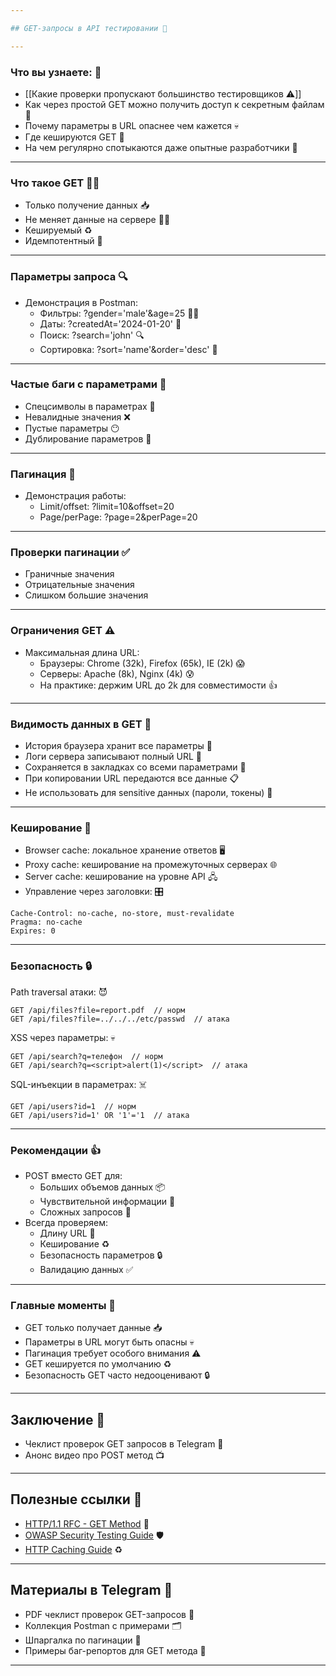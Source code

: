```yaml
---

## GET-запросы в API тестировании 🚀

--- 
```


### Что вы узнаете: 🤔

- [[Какие проверки пропускают большинство тестировщиков ⚠️]]
- Как через простой GET можно получить доступ к секретным файлам 🔐
- Почему параметры в URL опаснее чем кажется 💀
- Где кешируются GET 💾
- На чем регулярно спотыкаются даже опытные разработчики 🤕

---

### Что такое GET 🤷‍♂️

- Только получение данных 📥
- Не меняет данные на сервере 🙅‍♂️
- Кешируемый ♻️
- Идемпотентный 🔂

---

### Параметры запроса 🔍

- Демонстрация в Postman:
  - Фильтры: ?gender='male'&age=25 🕵️‍♂️
  - Даты: ?createdAt='2024-01-20' 📅
  - Поиск: ?search='john' 🔍
  - Сортировка: ?sort='name'&order='desc' 🔽

---

### Частые баги с параметрами 🐞

- Спецсимволы в параметрах 🤪
- Невалидные значения ❌ 
- Пустые параметры 😶
- Дублирование параметров 🤕

---

### Пагинация 📜

- Демонстрация работы:
  - Limit/offset: ?limit=10&offset=20
  - Page/perPage: ?page=2&perPage=20

--- 

### Проверки пагинации ✅

- Граничные значения
- Отрицательные значения  
- Слишком большие значения

---

### Ограничения GET ⚠️

- Максимальная длина URL:
  - Браузеры: Chrome (32k), Firefox (65k), IE (2k) 😱
  - Серверы: Apache (8k), Nginx (4k) 😰
  - На практике: держим URL до 2k для совместимости 👍

---

### Видимость данных в GET 👀

- История браузера хранит все параметры 📜
- Логи сервера записывают полный URL 📝
- Сохраняется в закладках со всеми параметрами 🔖
- При копировании URL передаются все данные 📋
- Не использовать для sensitive данных (пароли, токены) 🙊

---

### Кеширование 💾

- Browser cache: локальное хранение ответов 🖥️
- Proxy cache: кеширование на промежуточных серверах 🌐
- Server cache: кеширование на уровне API 🖧
- Управление через заголовки: 🎛️

```
Cache-Control: no-cache, no-store, must-revalidate
Pragma: no-cache 
Expires: 0
```

---

### Безопасность 🔒

Path traversal атаки: 😈
```
GET /api/files?file=report.pdf  // норм
GET /api/files?file=../../../etc/passwd  // атака 
```

XSS через параметры: 💀 
```
GET /api/search?q=телефон  // норм
GET /api/search?q=<script>alert(1)</script>  // атака
```

SQL-инъекции в параметрах: ☠️
```  
GET /api/users?id=1  // норм
GET /api/users?id=1' OR '1'='1  // атака
```

---

### Рекомендации 👍

- POST вместо GET для:
  - Больших объемов данных 📦
  - Чувствительной информации 🔐
  - Сложных запросов 🤯
- Всегда проверяем:
  - Длину URL 📏
  - Кеширование ♻️
  - Безопасность параметров 🔒
  - Валидацию данных ✅

---

### Главные моменты 🎯

- GET только получает данные 📥
- Параметры в URL могут быть опасны 💀
- Пагинация требует особого внимания ⚠️
- GET кешируется по умолчанию ♻️
- Безопасность GET часто недооценивают 🔒

---

## Заключение 🎉

- Чеклист проверок GET запросов в Telegram 📝
- Анонс видео про POST метод 📺

---

## Полезные ссылки 🔗

- [HTTP/1.1 RFC - GET Method](https://tools.ietf.org/html/rfc7231#section-4.3.1) 📖
- [OWASP Security Testing Guide](https://owasp.org/www-project-web-security-testing-guide/) 🛡️
- [HTTP Caching Guide](https://developer.mozilla.org/en-US/docs/Web/HTTP/Caching) ♻️

--- 

## Материалы в Telegram 📨

- PDF чеклист проверок GET-запросов 📄
- Коллекция Postman с примерами 🗂️
- Шпаргалка по пагинации 📜
- Примеры баг-репортов для GET метода 🐞

---
